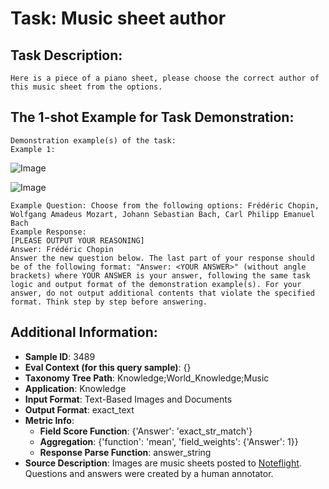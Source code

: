 # Task: Music sheet author

## Task Description:

```
Here is a piece of a piano sheet, please choose the correct author of this music sheet from the options.
```

## The 1-shot Example for Task Demonstration:

```
Demonstration example(s) of the task:
Example 1:
```

![Image](2-1.png)

![Image](2-2.png)

```
Example Question: Choose from the following options: Frédéric Chopin, Wolfgang Amadeus Mozart, Johann Sebastian Bach, Carl Philipp Emanuel Bach
Example Response:
[PLEASE OUTPUT YOUR REASONING]
Answer: Frédéric Chopin
Answer the new question below. The last part of your response should be of the following format: "Answer: <YOUR ANSWER>" (without angle brackets) where YOUR ANSWER is your answer, following the same task logic and output format of the demonstration example(s). For your answer, do not output additional contents that violate the specified format. Think step by step before answering.
```

## Additional Information:

- **Sample ID**: 3489
- **Eval Context (for this query sample)**: {}
- **Taxonomy Tree Path**: Knowledge;World_Knowledge;Music
- **Application**: Knowledge
- **Input Format**: Text-Based Images and Documents
- **Output Format**: exact_text
- **Metric Info**:
  - **Field Score Function**: {'Answer': 'exact_str_match'}
  - **Aggregation**: {'function': 'mean', 'field_weights': {'Answer': 1}}
  - **Response Parse Function**: answer_string
- **Source Description**: Images are music sheets posted to [Noteflight](https://www.noteflight.com/). Questions and answers were created by a human annotator.
